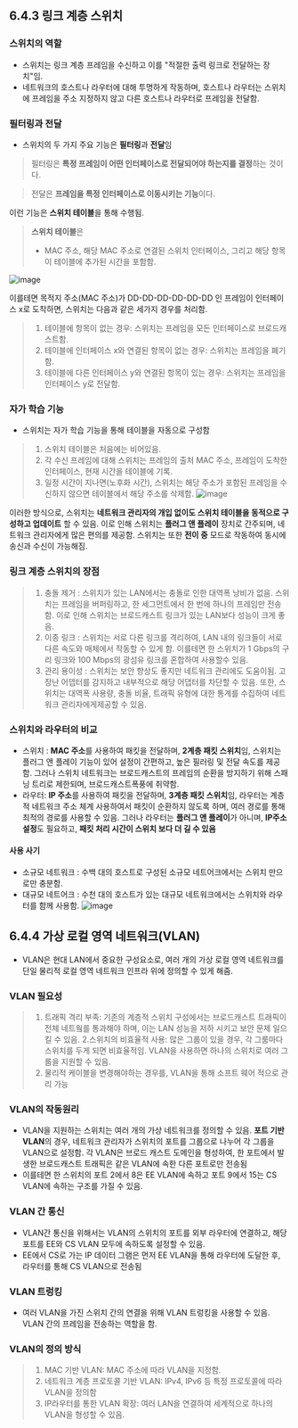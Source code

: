 ## 6.4.3 링크 계층 스위치
### 스위치의 역할
- 스위치는 링크 계층 프레임을 수신하고 이를 "적절한 출력 링크로 전달하는 장치"임.
- 네트워크의 호스트나 라우터에 대해 투명하게 작동하며, 호스트나 라우터는 스위치에 프레임을 주소 지정하지 않고 다른 호스트나 라우터로 프레임을 전달함.

### 필터링과 전달
- 스위치의 두 가지 주요 기능은 **필터링**과 **전달**임
> 필터링은 **특정 프레임이 어떤 인터페이스로 전달되어야 하는지를 결정**하는 것이다.

> 전달은 **프레임을 특정 인터페이스로 이동시키는 기능**이다.

이런 기능은 **스위치 테이블**을 통해 수행됨.

> **스위치 테이블**은
> - MAC 주소, 해당 MAC 주소로 연결된 스위치 인터페이스, 그리고 해당 항목이 테이블에 추가된 시간을 포함함.

![image](https://github.com/user-attachments/assets/aaabb248-5bfd-487b-bdf1-bf5b662e9392)

이를테면 목적지 주소(MAC 주소)가 DD-DD-DD-DD-DD-DD 인 프레임이 인터페이스 x로 도착하면, 스위치는 다음과 같은 세가지 경우를 처리함.
> 1. 테이블에 항목이 없는 경우: 스위치는 프레임을 모든 인터페이스로 브로드캐스트함.
> 2. 테이블에 인터페이스 x와 연결된 항목이 없는 경우: 스위치는 프레임을 폐기함.
> 3. 테이블에 다른 인터페이스 y와 연결된 항목이 있는 경우: 스위치는 프레임을 인터페이스 y로 전달함.


### 자가 학습 기능
- 스위치는 자가 학습 기능을 통해 테이블을 자동으로 구성함
> 1. 스위치 테이블은 처음에는 비어있음.
> 2. 각 수신 프레임에 대해 스위치는 프레임의 출처 MAC 주소, 프레임이 도착한 인터페이스, 현재 시간을 테이블에 기록.
> 3. 일정 시간이 지나면(노후화 시간), 스위치는 해당 주소가 포함된 프레임을 수신하지 않으면 테이블에서 해당 주소를 삭제함.
![image](https://github.com/user-attachments/assets/643f4a97-9e23-4686-b1ff-30ef9f9d0a1e)

이러한 방식으로, 스위치는 **네트워크 관리자의 개입 없이도 스위치 테이블을 동적으로 구성하고 업데이트** 할 수 있음.
이로 인해 스위치는 **플러그 앤 플레이** 장치로 간주되며, 네트워크 관리자에게 많은 편의를 제공함. 스위치는 또한 **전이 중** 모드로 작동하여 동시에 송신과 수신이 가능해짐.

### 링크 계층 스위치의 장점
> 1. 충돌 제거 : 스위치가 있는 LAN에서는 충돌로 인한 대역폭 낭비가 없음. 스위치는 프레임을 버퍼링하고, 한 세그먼트에서 한 번에 하나의 프레임만 전송함. 이로 인해 스위치는 브로드캐스트 링크가 있는 LAN보다 성능이 크게 좋음.
> 2. 이종 링크 : 스위치는 서로 다른 링크를 격리하여, LAN 내의 링크들이 서로 다른 속도와 매체에서 작동할 수 있게 함. 이를테면 한 스위치가 1 Gbps의 구리 링크와 100 Mbps의 광섬유 링크를 혼합하여 사용할수 있음.
> 3. 관리 용이성 : 스위치는 보안 향상도 좋지만 네트워크 관리에도 도움이됨. 고장난 어뎁터를 감지하고 내부적으로 해당 어댑터를 차단할 수 있음. 또한, 스위치는 대역폭 사용량, 충돌 비율, 트래픽 유형에 대한 통계를 수집하여 네트워크 관리자에게제공할 수 있음.


### 스위치와 라우터의 비교
- 스위치 : **MAC 주소**를 사용하여 패킷을 전달하며, **2계층 패킷 스위치**임, 스위치는 플러그 앤 플레이 기능이 있어 설정이 간편하고, 높은 필러링 및 전달 속도를 제공함. 그러나 스위치 네트워크는 브로드캐스트의 프레임의 순환을 방지하기 위해 스패닝 트리로 제한되며, 브로드캐스트폭풍에 취약함.
- 라우터: **IP 주소**를 사용하여 패킷을 전달하며, **3계층 패킷 스위치**임, 라우터는 계층적 네트워크 주소 체계 사용하여서 패킷이 순환하지 않도록 하며, 여러 경로를 통해 최적의 경로를 사용할 수 있음. 그러나 라우터는 **플러그 앤 플레이**가 아니며, **IP주소 설정**도 필요하고, **패킷 처리 시간이 스위치 보다 더 길 수 있음**
#### 사용 사기
- 소규모 네트워크 : 수백 대의 호스트로 구성된 소규모 네트어크에서는 스위치 만으로만 충분함. 
- 대규모 네트어크 : 수천 대의 호스트가 있는 대규모 네트워크에서는 스위치와 라우터를 함께 사용함.
![image](https://github.com/user-attachments/assets/94b63169-71ef-4023-9fee-3d9cedcfe9f9)

## 6.4.4 가상 로컬 영역 네트워크(VLAN)
- VLAN은 현대 LAN에서 중요한 구성요소로, 여러 개의 가상 로컬 영역 네트워크를 단일 물리적 로컬 영역 네트워크 인프라 위에 정의할 수 있게 해줌.
### VLAN 필요성
> 1. 트래픽 격리 부족: 기존의 계층적 스위치 구성에서는 브로드캐스트 트래픽이 전체 네트웤를 통과해야 하며, 이는 LAN 성능을 저하 시키고 보안 문제 일으킬 수 있음.
> 2.스위치의 비효율적 사용: 많은 그룹이 있을 경우, 각 그룸마다 스위치를 두게 되면 비효율적임. VLAN을 사용하면 하나의 스위치로 여러 그룹을 지원할 수 있음.
> 3. 물리적 케이블을 변경해야하는 경우를, VLAN을 통해 소프트 웨어 적으로 관리 가능

### VLAN의 작동원리
- VLAN을 지원하는 스위치는 여러 개의 가상 네트워크를 정의할 수 있음. **포트 기반 VLAN**의 경우, 네트워크 관리자가 스위치의 포트를 그룹으로 나누어 각 그룹을 VLAN으로 설정함. 각 VLAN은 브로드 캐스트 도메인을 형성하여, 한 포트에서 발생한 브로드캐스트 트래픽은 같은 VLAN에 속한 다른 포트로만 전송됨
- 이를테면 한 스위치의 포트 2에서 8은 EE VLAN에 속하고 포트 9에서 15는 CS VLAN에 속하는 구조를 가질 수 있음.

### VLAN 간 통신
- VLAN간 통신을 위해서는 VLAN의 스위치의 포트를 외부 라우터에 연결하고, 해당 포트를 EE와 CS VLAN 모두에 속하도록 설정할 수 있음.
- EE에서 CS로 가는 IP 데이터 그램은 먼저 EE VLAN을 통해 라우터에 도달한 후, 라우터를 통해 CS VLAN으로 전송됨

### VLAN 트렁킹
- 여러 VLAN을 가진 스위치 간의 연결을 위해 VLAN 트렁킹을 사용할 수 있음. VLAN 간의 프레임을 전송하는 역할을 함.

### VLAN의 정의 방식
> 1. MAC 기반 VLAN: MAC 주소에 따라 VLAN을 지정함.
> 2. 네트워크 계층 프로토콜 기반 VLAN: IPv4, IPv6 등 특정 프로토콜에 따라 VLAN을 정의함
> 3. IP라우터를 통한 VLAN 확장: 여러 LAN을 연결하여 세계적으로 하나의 VLAN을 형성할 수 있음.
